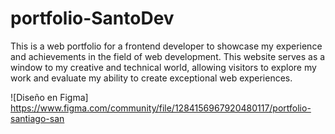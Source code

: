 # portfolio-SantoDev

This is a web portfolio for a frontend developer to showcase my experience and achievements in the field of web development. This website serves as a window to my creative and technical world, allowing visitors to explore my work and evaluate my ability to create exceptional web experiences.

![Diseño en Figma] https://www.figma.com/community/file/1284156967920480117/portfolio-santiago-san

